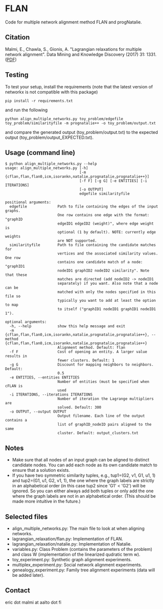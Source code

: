 # FLAN
Code for multiple network alignment method FLAN and progNatalie.

## Citation

Malmi, E., Chawla, S., Gionis, A. "Lagrangian relaxations for multiple network alignment". Data Mining and Knowledge Discovery (2017) 31: 1331. ([PDF](http://users.ics.aalto.fi/gionis/network_alignment.pdf))

## Testing

To test your setup, install the requirements (note that the latest version of networkx is not compatible with this package)
    
    pip install -r requirements.txt

and run the following

    python align_multiple_networks.py toy_problem/edgefile toy_problem/similarityfile -m prognatalie++ -o toy_problem/output.txt

and compare the generated output (toy_problem/output.txt) to the expected output (toy_problem/output_EXPECTED.txt).

## Usage (command line)

```
$ python align_multiple_networks.py --help
usage: align_multiple_networks.py [-h]
                                  [-m {cflan,flan,flan0,icm,isorankn,natalie,prognatalie,prognatalie++}]
                                  [-f F] [-g G] [-e ENTITIES] [-i ITERATIONS]
                                  [-o OUTPUT]
                                  edgefile similarityfile

positional arguments:
  edgefile              Path to file containing the edges of the input graphs.
                        One row contains one edge with the format: "graphID
                        edgeID1 edgeID2 (weight)", where edge weight is
                        optional (1 by default). NOTE: currently edge weights
                        are NOT supported.
  similarityfile        Path to file containing the candidate matches for
                        vertices and the associated similarity values. One row
                        contains one candidate match of a node: "graphID1
                        nodeID1 graphID2 nodeID2 similarity". Note that these
                        matches are directed (add nodeID2 -> nodeID1
                        separately) if you want. Also note that a node can be
                        matched with only the nodes specified in this file so
                        typically you want to add at least the option to map
                        to itself ("graphID1 nodeID1 graphID1 nodeID1 1").

optional arguments:
  -h, --help            show this help message and exit
  -m {cflan,flan,flan0,icm,isorankn,natalie,prognatalie,prognatalie++}, --method {cflan,flan,flan0,icm,isorankn,natalie,prognatalie,prognatalie++}
                        Alignment method. Default: flan
  -f F                  Cost of opening an entity. A larger value results in
                        fewer clusters. Default: 1
  -g G                  Discount for mapping neighbors to neighbors. Default:
                        0.5
  -e ENTITIES, --entities ENTITIES
                        Number of entities (must be specified when cFLAN is
                        used
  -i ITERATIONS, --iterations ITERATIONS
                        Number of iteration the Lagrange multipliers are
                        solved. Default: 300
  -o OUTPUT, --output OUTPUT
                        Output filename. Each line of the output contains a
                        list of graphID_nodeID pairs aligned to the same
                        cluster. Default: output_clusters.txt
```

## Notes

* Make sure that all nodes of an input graph can be aligned to distinct candidate nodes. You can add each node as its own candidate match to ensure that a solution exists.
* If you have two symmetric similarity tuples, e.g., tup1=(G2, v1, G1, u1, 1) and tup2=(G1, u1, G2, v1, 1), the one where the graph labels are strictly in an alphabetical order (in this case tup2 since 'G1' < 'G2') will be ignored. So you can either always add both tuples or only add the one where the graph labels are not in an alphabetical order. (This should be made more intuitive in the future.)

## Selected files

* align_multiple_networks.py: The main file to look at when aligning networks.
* lagrangian_relaxation/flan.py: Implementation of FLAN.
* lagrangian_relaxation/natalie.py: Implementation of Natalie.
* variables.py: Class Problem (contains the parameters of the problem) and class W (implementation of the linearized qudratic term w).
* toy_experiment.py: Synthetic graph alignment experiments.
* multiplex_experiment.py: Social network alignment experiments.
* genealogy_experiment.py: Family tree alignment experiments (data will be added later).

## Contact

eric dot malmi at aalto dot fi
